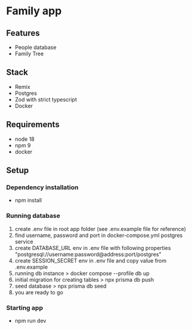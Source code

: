 # Family app

## Features

* People database
* Family Tree

## Stack

* Remix
* Postgres
* Zod with strict typescript 
* Docker

## Requirements

* node 18
* npm 9
* docker

## Setup
### Dependency installation
* npm install
### Running database
1. create .env file in root app folder (see .env.example file for reference)
2. find username, password and port in docker-compose.yml postgres service
4. create DATABASE_URL env in .env file with following properties "postgresql://username:password@address:port/postgres"
5. create SESSION_SECRET env in .env file and copy value from .env.example
5. running db instance                   > docker compose --profile db up
6. initial migration for creating tables > npx prisma db push 
6. seed database                         > npx prisma db seed
7. you are ready to go
### Starting app
* npm run dev

